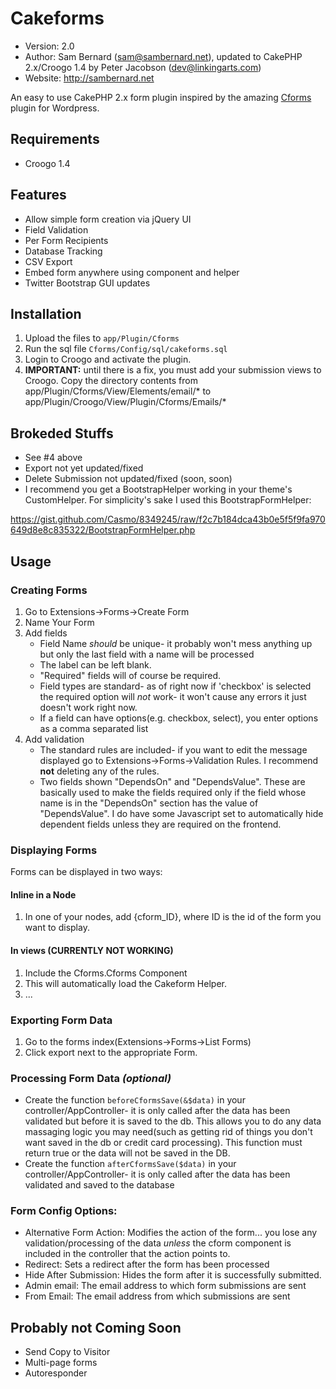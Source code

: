 Cakeforms
=============
* Version: 2.0
* Author: Sam Bernard (sam@sambernard.net), updated to CakePHP 2.x/Croogo 1.4 by Peter Jacobson (dev@linkingarts.com)
* Website: <http://sambernard.net>

An easy to use CakePHP 2.x form plugin inspired by the amazing [Cforms] plugin for Wordpress.

[cforms]: http://www.deliciousdays.com/cforms-plugin/

Requirements
-----------
* Croogo 1.4

Features
-----------
* Allow simple form creation via jQuery UI
* Field Validation
* Per Form Recipients
* Database Tracking
* CSV Export
* Embed form anywhere using component and helper
* Twitter Bootstrap GUI updates

Installation
-----------
1. Upload the files to `app/Plugin/Cforms`
2. Run the sql file `Cforms/Config/sql/cakeforms.sql`
3. Login to Croogo and activate the plugin.
4. **IMPORTANT:** until there is a fix, you must add your submission views to Croogo. Copy the directory contents from
app/Plugin/Cforms/View/Elements/email/* to app/Plugin/Croogo/View/Plugin/Cforms/Emails/*

Brokeded Stuffs
-----------
* See #4 above
* Export not yet updated/fixed
* Delete Submission not updated/fixed (soon, soon)
* I recommend you get a BootstrapHelper working in your theme's CustomHelper. For simplicity's sake I used this BootstrapFormHelper:

https://gist.github.com/Casmo/8349245/raw/f2c7b184dca43b0e5f5f9fa970649d8e8c835322/BootstrapFormHelper.php


Usage
-----------

### Creating Forms ###
1. Go to Extensions->Forms->Create Form
2. Name Your Form
3. Add fields
    * Field Name _should_ be unique- it probably won't mess anything up but only the last field with a name will be processed
    * The label can be left blank.
    * "Required" fields will of course be required.
    * Field types are standard- as of right now if 'checkbox' is selected the required option will _not_ work- it won't cause any errors it just doesn't work right now.
    * If a field can have options(e.g. checkbox, select), you enter options as a comma separated list
4. Add validation
    * The standard rules are included- if you want to edit the message displayed go to Extensions->Forms->Validation Rules. I recommend **not** deleting any of the rules.
    * Two fields shown "DependsOn" and "DependsValue". These are basically used to make the fields required only if the field whose name is in the "DependsOn" section has the value of "DependsValue". I do have some Javascript set to automatically hide dependent fields unless they are required on the frontend.

### Displaying Forms ###
Forms can be displayed in two ways:

#### Inline in a Node ####
1. In one of your nodes, add {cform_ID}, where ID is the id of the form you want to display.

#### In views (CURRENTLY NOT WORKING) ####
1. Include the Cforms.Cforms Component
2. This will automatically load the Cakeform Helper.
3. ...

### Exporting Form Data ###
1. Go to the forms index(Extensions->Forms->List Forms)
2. Click export next to the appropriate Form.


### Processing Form Data _(optional)_ ###
* Create the function `beforeCformsSave(&$data)` in your controller/AppController- it is only called after the data has been validated but before
it is saved to the db. This allows you to do any data massaging logic you may need(such as getting rid of things you don't want saved in the db or credit card processing).
This function must return true or the data will not be saved in the DB.
* Create the function `afterCformsSave($data)` in your controller/AppController- it is only called after the data has been validated and
saved to the database

### Form Config Options: ###
* Alternative Form Action: Modifies the action of the form... you lose any validation/processing of the data _unless_ the cform
component is included in the controller that the action points to.
* Redirect: Sets a redirect after the form has been processed
* Hide After Submission: Hides the form after it is successfully submitted.
* Admin email: The email address to which form submissions are sent
* From Email: The email address from which submissions are sent

Probably not Coming Soon
-----------
* Send Copy to Visitor
* Multi-page forms
* Autoresponder
